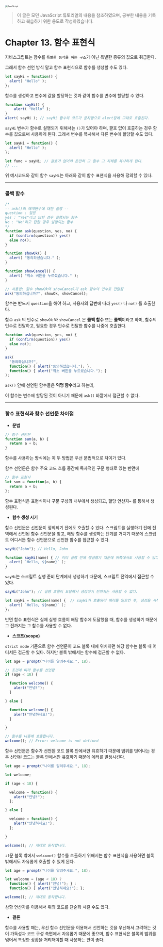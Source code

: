 <img src="C:\Users\yeong-hyeon kim\Pictures\깃 블로그 게시용 이미지\JavaScript.png" alt="JavaScript" style="zoom:50%;" />

> 이 글은 모던 JavaScript 튜토리얼의 내용을 참조하였으며, 공부한 내용을 기록하고 복습하기 위한 용도로 작성하였습니다.



# Chapter 13. 함수 표현식

자바스크립트는 함수를 `특별한 동작을 하는 구조`가 아닌 특별한 종류의 값으로 취급한다. 

그래서 함수 선언 방식 말고 함수 표현식으로 함수를 생성할 수도 있다.

```javascript
let sayHi = function() {
  alert( "Hello" );
};
```

함수를 생성하고 변수에 값을 할당하는 것과 같이 함수를 변수에 할당할 수 있다.

```javascript
function sayHi() {
    alert( "Hello" );
}
alert( sayHi ); // sayHi 함수의 코드가 문자형으로 alert창에 그대로 호출된다.
```

`sayHi` 변수가 함수로 실행되기 위해서는 `()`가 있어야 하며, 괄호 없이 호출하는 경우 함수를 값으로써 사용하게 된다. 그래서 변수를 복사해서 다른 변수에 할당할 수도 있다.

```javascript
let sayHi = function() {
  alert( "Hello" );
};

let func = sayHi; // 괄호가 없어야 온전히 그 함수 그 자체를 복사하게 된다.
// ...
```

위 예시코드와 같이 함수 `sayHi`는 아래와 같이 함수 표현식을 사용해 정의할 수 있다.

---

### 콜백 함수

```javascript
/*
-- ask()의 매개변수에 대한 설명 --
question : 질문
yes : "Yes"라고 답한 경우 실행되는 함수
No : "No"라고 답한 경우 실행되는 함수
*/
function ask(question, yes, no) {
  if (confirm(question)) yes()
  else no();
}

function showOk() {
  alert( "동의하셨습니다." );
}

function showCancel() {
  alert( "취소 버튼을 누르셨습니다." );
}

// 사용법: 함수 showOk와 showCancel가 ask 함수의 인수로 전달됨
ask("동의하십니까?", showOk, showCancel);
```

함수는 반드시 `question`을 해야 하고, 사용자의 답변에 따라 `yes()` 나 `no()` 를 호출한다.

함수 `ask` 의 인수로 `showOk` 와 `showCancel` 은 **콜백 함수** 또는 **콜백**이라고 하며, 함수의 인수로 전달하고, 필요한 경우 인수로 전달한 함수를 나중에 호출한다.

```javascript
function ask(question, yes, no) {
  if (confirm(question)) yes()
  else no();
}

ask(
  "동의하십니까?",
  function() { alert("동의하셨습니다."); },
  function() { alert("취소 버튼을 누르셨습니다."); }
);
```

`ask()` 안에 선언된 함수들은 **익명 함수**라고 하는데, 

이 함수는 변수에 할당된 것이 아니기 때문에 `ask()` 바깥에서 접근할 수 없다.

---

### 함수 표현식과 함수 선언문 차이점

- **문법**

```javascript
// 함수 선언문
function sum(a, b) {
  return a + b;
}

```

함수를 사용하는 방식에는 이 두 방법은 우선 문법적으로 차이가 있다.

함수 선언문은 함수 주요 코드 흐름 중간에 독자적인 구문 형태로 있는 반면에

```javascript
// 함수 표현식
let sum = function(a, b) {
  return a + b;
};
```

 함수 표현식은 표현식이나 구문 구성의 내부에서 생성되고, 할당 연산자`=` 를 통해서 생성된다.



- **함수 생성 시기**

함수 선언문은 선언문이 정의되기 전에도 호출할 수 있다. 스크립트를 실행하기 전에 전역에서 선언된 함수 선언문을 찾고, 해당 함수를 생성하는 단계를 거치기 때문에 스크립트 어디서든 함수 선언문으로 선언한 함수를 접근할 수 있다.

```javascript
sayHi("John"); // Hello, John

function sayHi(name) { // 이미 실행 전에 생성했기 때문에 위쪽에서도 사용할 수 있다.
  alert( `Hello, ${name}` );
}
```

`sayHi`는 스크립트 실행 준비 단계에서 생성하기 때문에, 스크립트 전역에서 접근할 수 있다.

```javascript
sayHi("John"); // 실행 흐름이 도달해서 생성하기 전까지는 사용할 수 없다.

let sayHi = function(name) {  // sayHi가 호출되어 에러를 일으킨 후, 생성을 시작한다.
  alert( `Hello, ${name}` );
};
```

반면 함수 표현식은 실제 실행 흐름이 해당 함수에 도달했을 때, 함수를 생성하기 때문에 그 전까지는 그 함수를 사용할 수 없다. 



- **스코프(scope)**

`strict mode` 기준으로 함수 선언문이 코드 블록 내에 위치하면 해당 함수는 블록 내 어디서든 접근할 수 있다. 하지만 블록 밖에서는 함수에 접근할 수 없다.

```javascript
let age = prompt("나이를 알려주세요.", 18);

// 조건에 따라 함수를 선언함
if (age < 18) {

  function welcome() {
    alert("안녕!");
  }

} else {

  function welcome() {
    alert("안녕하세요!");
  }

}

// 함수를 나중에 호출합니다.
welcome(); // Error: welcome is not defined
```

함수 선언문은 함수가 선언된 코드 블록 안에서만 유효하기 때문에 범위를 벗어나는 경우 선언된 코드는 블록 안에서만 유효하기 때문에 에러를 발생시킨다.

```javascript
let age = prompt("나이를 알려주세요.", 18);

let welcome;

if (age < 18) {

  welcome = function() {
    alert("안녕!");
  };

} else {

  welcome = function() {
    alert("안녕하세요!");
  };

}

welcome(); // 제대로 동작합니다.
```

`if`문 블록 밖에서 `welcome()` 함수를 호출하기 위해서는 함수 표현식을 사용하면 블록 밖에서도 자유롭게 호출할 수 있게 된다.

```javascript
let age = prompt("나이를 알려주세요.", 18);

let welcome = (age < 18) ?
  function() { alert("안녕!"); } :
  function() { alert("안녕하세요!"); };

welcome(); // 제대로 동작합니다.
```

삼항 연산자를 이용해서 위의 코드를 단순화 시킬 수도 있다.



- **결론**

함수를 사용할 때는, 우선 함수 선언문을 이용해서 선언하는 것을 우선해서 고려하는 것이 가독성과 코드 구성 측면에서 자유롭기 때문에 좋으며, 함수 표현식은 블록의 범위를 넘어서 특정한 상황을 처리해야할 때 사용하는 편이 좋다.


